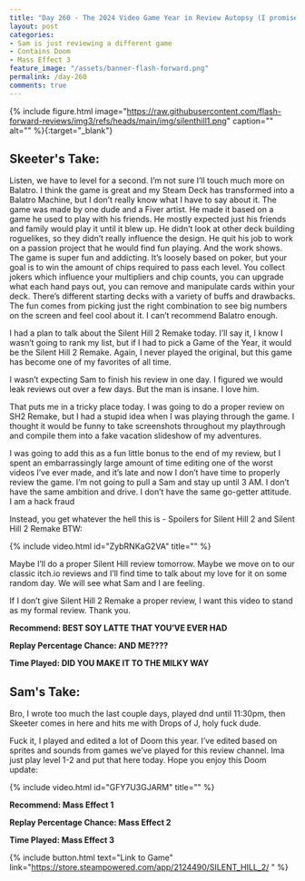 ```yaml
---
title: "Day 260 - The 2024 Video Game Year in Review Autopsy (I promise we'll be finished soon)"
layout: post
categories:
- Sam is just reviewing a different game
- Contains Doom
- Mass Effect 3
feature_image: "/assets/banner-flash-forward.png"
permalink: /day-260
comments: true
---
```


{% include figure.html image="https://raw.githubusercontent.com/flash-forward-reviews/img3/refs/heads/main/img/silenthill1.png" caption="" alt="" %}{:target="_blank"}
 
## Skeeter's Take:

Listen, we have to level for a second. 
I’m not sure I’ll touch much more on Balatro. I think the game is great and my Steam Deck has transformed into a Balatro Machine, but I don’t really know what I have to say about it. 
The game was made by one dude and a Fiver artist. He made it based on a game he used to play with his friends. He mostly expected just his friends and family would play it until it blew up. He didn’t look at other deck building roguelikes, so they didn’t really influence the design. He quit his job to work on a passion project that he would find fun playing. 
And the work shows. The game is super fun and addicting. It’s loosely based on poker, but your goal is to win the amount of chips required to pass each level. You collect jokers which influence your multipliers and chip counts, you can upgrade what each hand pays out, you can remove and manipulate cards within your deck. There’s different starting decks with a variety of buffs and drawbacks. The fun comes from picking just the right combination to see big numbers on the screen and feel cool about it. I can’t recommend Balatro enough. 

I had a plan to talk about the Silent Hill 2 Remake today. I’ll say it, I know I wasn’t going to rank my list, but if I had to pick a Game of the Year, it would be the Silent Hill 2 Remake. Again, I never played the original, but this game has become one of my favorites of all time. 

I wasn’t expecting Sam to finish his review in one day. I figured we would leak reviews out over a few days. 
But the man is insane. I love him. 

That puts me in a tricky place today. I was going to do a proper review on SH2 Remake, but I had a stupid idea when I was playing through the game. I thought it would be funny to take screenshots throughout my playthrough and compile them into a fake vacation slideshow of my adventures. 

I was going to add this as a fun little bonus to the end of my review, but I spent an embarrassingly large amount of time editing one of the worst videos I’ve ever made, and it’s late and now I don’t have time to properly review the game. I’m not going to pull a Sam and stay up until 3 AM. I don’t have the same ambition and drive. I don’t have the same go-getter attitude. I am a hack fraud 

Instead, you get whatever the hell this is - Spoilers for Silent Hill 2 and Silent Hill 2 Remake BTW: 

{% include video.html id="ZybRNKaG2VA" title="" %}

Maybe I’ll do a proper Silent Hill review tomorrow. Maybe we move on to our classic itch.io reviews and I’ll find time to talk about my love for it on some random day.  We will see what Sam and I are feeling. 

If I don’t give Silent Hill 2 Remake a proper review, I want this video to stand as my formal review. Thank you. 

**Recommend: BEST SOY LATTE THAT YOU’VE EVER HAD**

**Replay Percentage Chance: AND ME????**

**Time Played: DID YOU MAKE IT TO THE MILKY WAY**

## Sam's Take:

Bro, I wrote too much the last couple days, played dnd until 11:30pm, then Skeeter comes in here and hits me with Drops of J, holy fuck dude.

Fuck it, I played and edited a lot of Doom this year. I’ve edited based on sprites and sounds from games we’ve played for this review channel. Ima just play level 1-2 and put that here today. Hope you enjoy this Doom update:

{% include video.html id="GFY7U3GJARM" title="" %}

**Recommend: Mass Effect 1**

**Replay Percentage Chance: Mass Effect 2**

**Time Played: Mass Effect 3** 

{% include button.html text="Link to Game" link="https://store.steampowered.com/app/2124490/SILENT_HILL_2/ " %}
